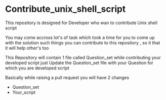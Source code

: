 # Contribute_unix_shell_script
This repository is designed for Developer who wan to contribute Unix shell script 

You may come accross lot's of task which took a time for you to come up with the solution
such things you can contribute to this repository , so it that it will help other's too

This Repository will contain 1 file called Question_set 
while contributing your developed script just Update the Question_set file with your Question
for which you are developed script

Basically while raising a pull request you will have 2 changes 
- Question_set
- Your_script




